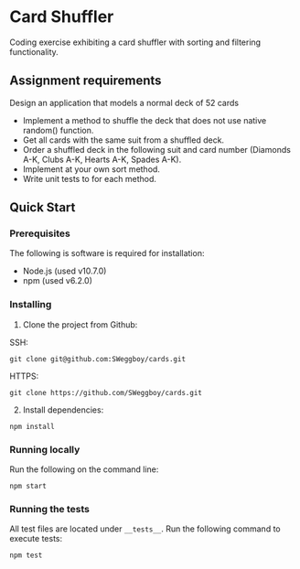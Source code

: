 # Card Shuffler

Coding exercise exhibiting a card shuffler with sorting and filtering functionality.

## Assignment requirements

Design an application that models a normal deck of 52 cards
- Implement a method to shuffle the deck that does not use native random() function.
- Get all cards with the same suit from a shuffled deck.
- Order a shuffled deck in the following suit and card number (Diamonds A-K, Clubs A-K, Hearts
A-K, Spades A-K).
- Implement at your own sort method.
- Write unit tests to for each method.

## Quick Start

### Prerequisites

The following is software is required for installation:

- Node.js (used v10.7.0)
- npm (used v6.2.0)


### Installing

1. Clone the project from Github:

SSH:
```
git clone git@github.com:SWeggboy/cards.git
```

HTTPS:
```
git clone https://github.com/SWeggboy/cards.git
```

2. Install dependencies:
```
npm install
```

### Running locally

Run the following on the command line:
```
npm start
```

### Running the tests

All test files are located under `__tests__`. Run the following command to execute tests:

```
npm test
```
